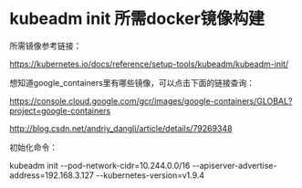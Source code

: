 # kubeadm init 所需docker镜像构建



所需镜像参考链接：

https://kubernetes.io/docs/reference/setup-tools/kubeadm/kubeadm-init/

想知道google_containers里有哪些镜像，可以点击下面的链接查询：

https://console.cloud.google.com/gcr/images/google-containers/GLOBAL?project=google-containers

http://blog.csdn.net/andriy_dangli/article/details/79269348

初始化命令：

kubeadm init --pod-network-cidr=10.244.0.0/16 --apiserver-advertise-address=192.168.3.127 --kubernetes-version=v1.9.4
